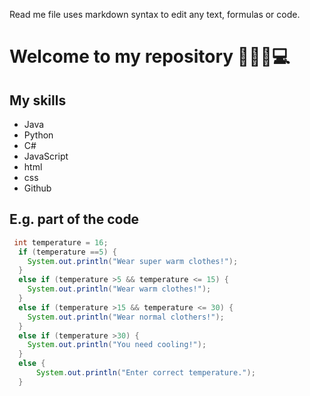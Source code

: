 Read me file uses markdown syntax to edit any text, formulas or code.

# Welcome to my repository 👩🏻‍💻💻

## My skills
- Java
- Python
- C#
- JavaScript
- html
- css
- Github


## E.g. part of the code
```java
 int temperature = 16;    
  if (temperature ==5) {
    System.out.println("Wear super warm clothes!");
  } 
  else if (temperature >5 && temperature <= 15) {
    System.out.println("Wear warm clothes!");
  }
  else if (temperature >15 && temperature <= 30) {
    System.out.println("Wear normal clothers!");
  } 
  else if (temperature >30) {
    System.out.println("You need cooling!");
  } 
  else {
      System.out.println("Enter correct temperature.");
  }
